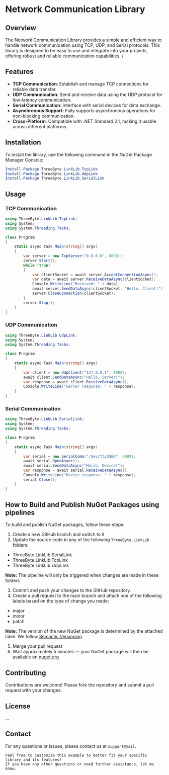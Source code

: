 # Network Communication Library

## Overview
The Network Communication Library provides a simple and efficient way to handle network communication using TCP, UDP, and Serial protocols. This library is designed to be easy to use and integrate into your projects, offering robust and reliable communication capabilities. /

## Features
- **TCP Communication**: Establish and manage TCP connections for reliable data transfer.
- **UDP Communication**: Send and receive data using the UDP protocol for low-latency communication.
- **Serial Communication**: Interface with serial devices for data exchange.
- **Asynchronous Support**: Fully supports asynchronous operations for non-blocking communication.
- **Cross-Platform**: Compatible with .NET Standard 2.1, making it usable across different platforms.



## Installation
To install the library, use the following command in the NuGet Package Manager Console:
```powershell
Install-Package ThreeByte.LinkLib.TcpLink
Install-Package ThreeByte.LinkLib.UdpLink
Install-Package ThreeByte.LinkLib.SerialLink
```

## Usage

### TCP Communication
```csharp
using ThreeByte.LinkLib.TcpLink;
using System;
using System.Threading.Tasks;

class Program
{
    static async Task Main(string[] args)
    {
        var server = new TcpServer("0.0.0.0", 8080);
        server.Start();
        while (true)
        {
            var clientSocket = await server.AcceptConnectionAsync();
            var data = await server.ReceiveDataAsync(clientSocket);
            Console.WriteLine("Received: " + data);
            await server.SendDataAsync(clientSocket, "Hello, Client!");
            server.CloseConnection(clientSocket);
        }
        server.Stop();
    }
}
```

### UDP Communication
```csharp
using ThreeByte.LinkLib.UdpLink;
using System;
using System.Threading.Tasks;

class Program
{
    static async Task Main(string[] args)
    {
        var client = new UdpClient("127.0.0.1", 8080);
        await client.SendDataAsync("Hello, Server!");
        var response = await client.ReceiveDataAsync();
        Console.WriteLine("Server response: " + response);
    }
}
```

### Serial Communication
```csharp
using ThreeByte.LinkLib.SerialLink;
using System;
using System.Threading.Tasks;

class Program
{
    static async Task Main(string[] args)
    {
        var serial = new SerialComm("/dev/ttyUSB0", 9600);
        await serial.OpenAsync();
        await serial.SendDataAsync("Hello, Device!");
        var response = await serial.ReceiveDataAsync();
        Console.WriteLine("Device response: " + response);
        serial.Close();
    }
}
```

## How to Build and Publish NuGet Packages using pipelines

To build and publish NuGet packages, follow these steps:
1. Create a new GitHub branch and switch to it
2. Update the source code in any of the following `ThreeByte.LinkLib` folders:
- ThreeByte.LinkLib.SerialLink
- ThreeByte.LinkLib.TcpLink
- ThreeByte.LinkLib.UdpLink

**Note:** The pipeline will only be triggered when changes are made in these folders

3. Commit and push your changes to the GitHub repository.
4. Create a pull request to the main branch and attach one of the following labels based on the type of change you made:
- major
- minor
- patch

**Note:** The version of the new NuGet package is determined by the attached label. We follow [Semantic Versioning](https://semver.org/)

5. Merge your pull request
6. Wait approximately 5 minutes — your NuGet package will then be available on [nuget.org](https://www.nuget.org/profiles/olaaf)

## Contributing
Contributions are welcome! Please fork the repository and submit a pull request with your changes.

## License
...

## Contact
For any questions or issues, please contact us at `support@mail`.
```
Feel free to customize this example to better fit your specific library and its features!
If you have any other questions or need further assistance, let me know.
```
